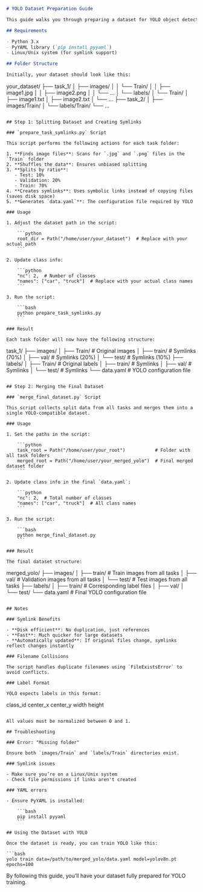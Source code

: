 ```markdown
# YOLO Dataset Preparation Guide

This guide walks you through preparing a dataset for YOLO object detection. Using two Python scripts, you can split your images into train/val/test sets and generate a final dataset ready for training.

## Requirements

- Python 3.x  
- PyYAML library (`pip install pyyaml`)  
- Linux/Unix system (for symlink support)

## Folder Structure

Initially, your dataset should look like this:

```

your\_dataset/
├── task\_1/
│   ├── images/
│   │   └── Train/
│   │       ├── image1.jpg
│   │       ├── image2.png
│   │       └── ...
│   └── labels/
│       └── Train/
│           ├── image1.txt
│           ├── image2.txt
│           └── ...
├── task\_2/
│   ├── images/Train/
│   └── labels/Train/
└── ...

````

## Step 1: Splitting Dataset and Creating Symlinks

### `prepare_task_symlinks.py` Script

This script performs the following actions for each task folder:

1. **Finds image files**: Scans for `.jpg` and `.png` files in the `Train` folder  
2. **Shuffles the data**: Ensures unbiased splitting  
3. **Splits by ratio**:
   - Test: 10%
   - Validation: 20%
   - Train: 70%
4. **Creates symlinks**: Uses symbolic links instead of copying files (saves disk space)  
5. **Generates `data.yaml`**: The configuration file required by YOLO

### Usage

1. Adjust the dataset path in the script:

    ```python
    root_dir = Path("/home/user/your_dataset")  # Replace with your actual path
    ```

2. Update class info:

    ```python
    "nc": 2,  # Number of classes
    "names": ["car", "truck"]  # Replace with your actual class names
    ```

3. Run the script:

    ```bash
    python prepare_task_symlinks.py
    ```

### Result

Each task folder will now have the following structure:

````

task\_1/
├── images/
│   ├── Train/           # Original images
│   ├── train/           # Symlinks (70%)
│   ├── val/             # Symlinks (20%)
│   └── test/            # Symlinks (10%)
├── labels/
│   ├── Train/           # Original labels
│   ├── train/           # Symlinks
│   ├── val/             # Symlinks
│   └── test/            # Symlinks
└── data.yaml            # YOLO configuration file

````

## Step 2: Merging the Final Dataset

### `merge_final_dataset.py` Script

This script collects split data from all tasks and merges them into a single YOLO-compatible dataset.

### Usage

1. Set the paths in the script:

    ```python
    task_root = Path("/home/user/your_root")           # Folder with all task folders
    merged_root = Path("/home/user/your_merged_yolo")  # Final merged dataset folder
    ```

2. Update class info in the final `data.yaml`:

    ```python
    "nc": 2,  # Total number of classes
    "names": ["car", "truck"]  # All class names
    ```

3. Run the script:

    ```bash
    python merge_final_dataset.py
    ```

### Result

The final dataset structure:

````

merged\_yolo/
├── images/
│   ├── train/           # Train images from all tasks
│   ├── val/             # Validation images from all tasks
│   └── test/            # Test images from all tasks
├── labels/
│   ├── train/           # Corresponding label files
│   ├── val/
│   └── test/
└── data.yaml            # Final YOLO configuration file

```

## Notes

### Symlink Benefits

- **Disk efficient**: No duplication, just references
- **Fast**: Much quicker for large datasets
- **Automatically updated**: If original files change, symlinks reflect changes instantly

### Filename Collisions

The script handles duplicate filenames using `FileExistsError` to avoid conflicts.

### Label Format

YOLO expects labels in this format:

```

class\_id center\_x center\_y width height

````

All values must be normalized between 0 and 1.

## Troubleshooting

### Error: "Missing folder"

Ensure both `images/Train` and `labels/Train` directories exist.

### Symlink issues

- Make sure you’re on a Linux/Unix system  
- Check file permissions if links aren't created

### YAML errors

- Ensure PyYAML is installed:

    ```bash
    pip install pyyaml
    ```

## Using the Dataset with YOLO

Once the dataset is ready, you can train YOLO like this:

```bash
yolo train data=/path/to/merged_yolo/data.yaml model=yolov8n.pt epochs=100
````

By following this guide, you’ll have your dataset fully prepared for YOLO training.

```
